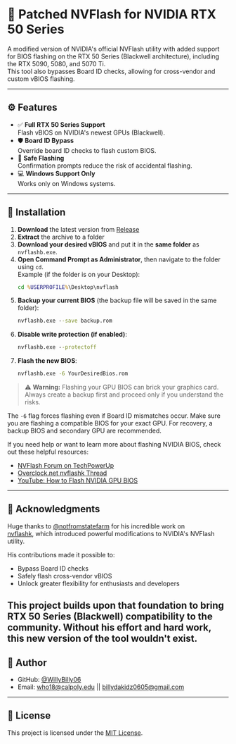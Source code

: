 # 🔧 Patched NVFlash for NVIDIA RTX 50 Series

A modified version of NVIDIA's official NVFlash utility with added support for BIOS flashing on the RTX 50 Series (Blackwell architecture), including the RTX 5090, 5080, and 5070 Ti.  
This tool also bypasses Board ID checks, allowing for cross-vendor and custom vBIOS flashing.

---

## ⚙️ Features

- ✅ **Full RTX 50 Series Support**  
  Flash vBIOS on NVIDIA's newest GPUs (Blackwell).
- 🛡️ **Board ID Bypass**  
  Override board ID checks to flash custom BIOS.
- 🔐 **Safe Flashing**  
  Confirmation prompts reduce the risk of accidental flashing.
- 💻 **Windows Support Only**  
  Works only on Windows systems.

---

## 🚀 Installation

1. **Download** the latest version from [Release](https://github.com/WillyBilly06/NVFLASH/releases/tag/Release)
2. **Extract** the archive to a folder
3. **Download your desired vBIOS** and put it in the **same folder** as `nvflashb.exe`.
4. **Open Command Prompt as Administrator**, then navigate to the folder using `cd`.  
   Example (if the folder is on your Desktop):
   ```cmd
   cd %USERPROFILE%\Desktop\nvflash
   ```
5. **Backup your current BIOS** (the backup file will be saved in the same folder):
   ```cmd
   nvflashb.exe --save backup.rom
   ```
6. **Disable write protection (if enabled)**:
   ```cmd
   nvflashb.exe --protectoff
   ```
7. **Flash the new BIOS**:
   ```cmd
   nvflashb.exe -6 YourDesiredBios.rom
   ```

> ⚠️ **Warning:** Flashing your GPU BIOS can brick your graphics card. Always create a backup first and proceed only if you understand the risks.

The `-6` flag forces flashing even if Board ID mismatches occur. Make sure you are flashing a compatible BIOS for your exact GPU. For recovery, a backup BIOS and secondary GPU are recommended.

If you need help or want to learn more about flashing NVIDIA BIOS, check out these helpful resources:

- [NVFlash Forum on TechPowerUp](https://www.techpowerup.com/forums/threads/nvflashk-flash-any-bios-to-nvidia-gpus-safe-board-id-bypass-up-to-4xxx-series.312608/)
- [Overclock.net nvflashk Thread](https://www.overclock.net/threads/nvflashk-flash-any-bios-to-nvidia-gpus-safe-board-id-bypass-up-to-4xxx-series-including-founders-edition-cards.1807438/)
- [YouTube: How to Flash NVIDIA GPU BIOS](https://www.youtube.com/watch?v=BnBbfaQayFo)
---
## 🙌 Acknowledgments

Huge thanks to [@notfromstatefarm](https://github.com/notfromstatefarm) for his incredible work on  
[nvflashk](https://github.com/notfromstatefarm/nvflashk), which introduced powerful modifications to NVIDIA's NVFlash utility.

His contributions made it possible to:

- Bypass Board ID checks
- Safely flash cross-vendor vBIOS
- Unlock greater flexibility for enthusiasts and developers

This project builds upon that foundation to bring **RTX 50 Series (Blackwell)** compatibility to the community. Without his effort and hard work, this new version of the tool wouldn't exist.
---
## 👤 Author
- GitHub: [@WillyBilly06](https://github.com/WillyBilly06)  
- Email: who18@calpoly.edu || billydakidz0605@gmail.com
---

## 📄 License

This project is licensed under the [MIT License](LICENSE).


